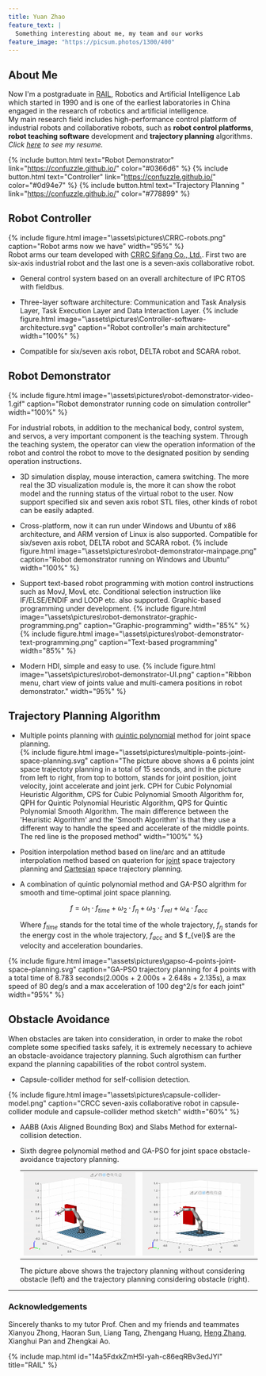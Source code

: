 ```yaml
---
title: Yuan Zhao
feature_text: |
  Something interesting about me, my team and our works
feature_image: "https://picsum.photos/1300/400"
---
```

## About Me
Now I'm a postgraduate in [RAIL](https://rail.tongji.edu.cn/main.htm), Robotics and Artificial Intelligence Lab which started in 1990 and is one of the earliest laboratories in China engaged in the research of robotics and artificial intelligence.  
My main research field includes high-performance control platform of industrial robots and collaborative robots, such as **robot control platforms**, **robot teaching software** development and **trajectory planning** algorithms.  
_Click [here](https://confuzzle.github.io/resume/) to see my resume._

{% include button.html text="Robot Demonstrator" link="https://confuzzle.github.io/" color="#0366d6" %}  {% include button.html text="Controller" link="https://confuzzle.github.io/" color="#0d94e7" %}   {% include button.html text="Trajectory Planning " link="https://confuzzle.github.io/" color="#778899" %} 

## Robot Controller
{% include figure.html image="\assets\pictures\CRRC-robots.png" caption="Robot arms now we have" width="95%" %}  
Robot arms our team developed with [CRRC Sifang Co., Ltd.](https://www.crrcgc.cc/en). First two are six-axis industrial robot and the last one is a seven-axis collaborative robot.

+ General control system based on an overall architecture of IPC RTOS with fieldbus.  
+ Three-layer software architecture: Communication and Task Analysis Layer, Task Execution Layer and Data Interaction Layer.
{% include figure.html image="\assets\pictures\Controller-software-architecture.svg" caption="Robot controller's main architecture" width="100%" %}  

+ Compatible for six/seven axis robot, DELTA robot and SCARA robot.

## Robot Demonstrator  
{% include figure.html image="\assets\pictures\robot-demonstrator-video-1.gif" caption="Robot demonstrator running code on simulation controller" width="100%" %}  

For industrial robots, in addition to the mechanical body, control system, and servos, a very important component is the teaching system. Through the teaching system, the operator can view the operation information of the robot and control the robot to move to the designated position by sending operation instructions.  

+ 3D simulation display, mouse interaction, camera switching. The more real the 3D visualization module is, the more it can show the robot model and the running status of the virtual robot to the user. Now support specified six and seven axis robot STL files, other kinds of robot can be easily adapted.   
+ Cross-platform, now it can run under Windows and Ubuntu of x86 architecture, and ARM version of Linux is also supported. Compatible for six/seven axis robot, DELTA robot and SCARA robot.
{% include figure.html image="\assets\pictures\robot-demonstrator-mainpage.png" caption="Robot demonstrator running on Windows and Ubuntu" width="100%" %}  

+ Support text-based robot programming with motion control instructions such as MovJ, MovL etc. Conditional selection instruction like IF/ELSE/ENDIF and LOOP etc. also supported. Graphic-based programming under development.
{% include figure.html image="\assets\pictures\robot-demonstrator-graphic-programming.png" caption="Graphic-programming" width="85%" %}  
{% include figure.html image="\assets\pictures\robot-demonstrator-text-programming.png" caption="Text-based programming" width="85%" %}  

+ Modern HDI, simple and easy to use.
{% include figure.html image="\assets\pictures\robot-demonstrator-UI.png" caption="Ribbon menu, chart view of joints value and multi-camera positions in robot demonstrator." width="95%" %}  

## Trajectory Planning Algorithm
+ Multiple points planning with [quintic polynomial](_posts/2021-06-03-path-planning-quintic-polynomial.md) method for joint space planning.  
{% include figure.html image="\assets\pictures\multiple-points-joint-space-planning.svg" caption="The picture above shows a 6 points joint space trajectoty planning in a total of 15 seconds, and in the picture from left to right, from top to bottom, stands for joint position, joint velocity, joint accelerate and joint jerk.  CPH for Cubic Polynomial Heuristic Algorithm, CPS for Cubic Polynomial Smooth Algorithm for, QPH for Quintic Polynomial Heuristic Algorithm, QPS for Quintic Polynomial Smooth Algorithm. The main difference between the 'Heuristic Algorithm' and the 'Smooth Algorithm' is that they use a different way to handle the speed and accelerate of the middle points. The red line is the proposed method" width="100%" %}  

+ Position interpolation method based on line/arc and an attitude interpolation method based on quaterion for [joint](_posts/2020-12-29-path-planning-abc.md) space trajectory planning and [Cartesian](https://confuzzle.github.io/trajectory%20planning/2020/12/31/path-planning-abc(2)/) space trajectory planning.  
+ A combination of quintic polynomial method and GA-PSO algrithm for smooth and time-optimal joint space planning.  

  $$
  f=\omega_{1} \cdot f_{time} +\omega_{2} \cdot f_{\eta}+\omega_{3} \cdot f_{vel}+\omega_{4} \cdot f_{acc}
  $$

  Where $f_{time}$ stands for the total time of the whole trajectory, $f_{\eta}$ stands for the energy cost in the whole trajectory, $f_{acc}$ and $ f_{vel}$ are the velocity and acceleration boundaries.  

{% include figure.html image="\assets\pictures\gapso-4-points-joint-space-planning.svg" caption="GA-PSO trajectory planning for 4 points with a total time of 8.783 seconds(2.000s + 2.000s + 2.648s + 2.135s), a max speed of 80 deg/s and a max acceleration of 100 deg^2/s for each joint" width="95%" %}  

## Obstacle Avoidance
When obstacles are taken into consideration, in order to make the robot complete some specified tasks safely, it is extremely necessary to achieve an obstacle-avoidance trajectory planning. Such algrothism can further expand the planning capabilities of the robot control system.  
+ Capsule-collider method for self-collision detection.  
  
{% include figure.html image="\assets\pictures\capsule-collider-model.png" caption="CRCC seven-axis collaborative robot in capsule-collider module and capsule-collider method sketch" width="60%" %}  

+ AABB (Axis Aligned Bounding Box) and Slabs Method for external-collision detection.  
+ Sixth degree polynomial method and GA-PSO for joint space obstacle-avoidance trajectory planning.  
  <table><tr>
  <td><img src="assets\pictures\joint-space-obstacle-avoidance-trajectory-1.gif" border=0></td>
  <td><img src="assets\pictures\joint-space-obstacle-avoidance-trajectory-2.gif" border=0></td>
  </tr></table>  

  The picture above shows the trajectory planning without considering obstacle (left) and the trajectory planning considering obstacle (right).  

----  
### Acknowledgements  
  
Sincerely thanks to my tutor Prof. Chen and my friends and teammates Xianyou Zhong, Haoran Sun, Liang Tang, Zhengang Huang, [Heng Zhang](https://jack-sherman01.github.io/heng.github.io/), Xianghui Pan and Zhengkai Ao.  

{% include map.html id="14a5FdxkZmH5I-yah-c86eqRBv3edJYI" title="RAIL" %}
